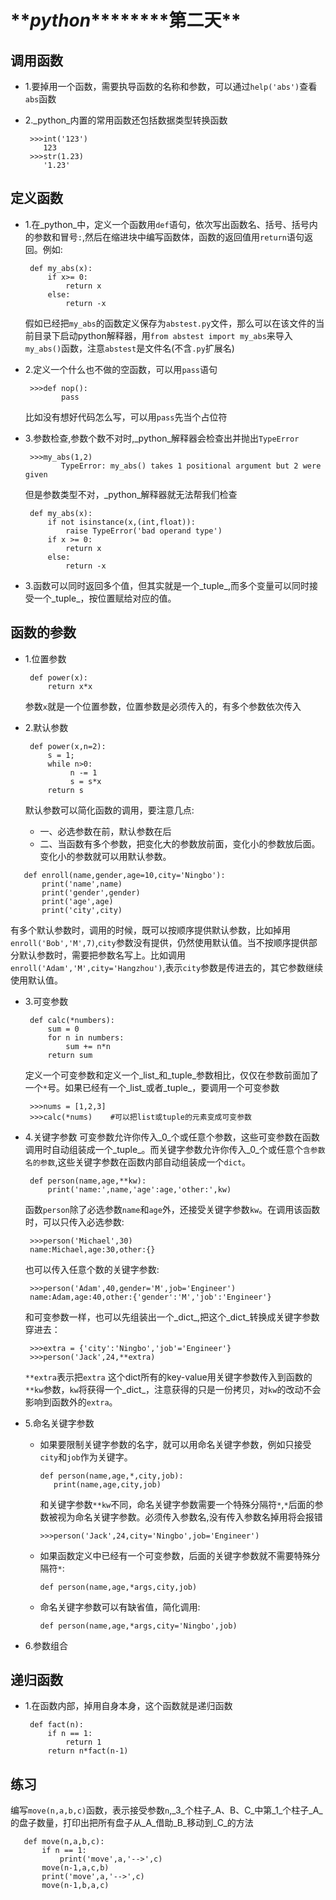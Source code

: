 # **_python_****\*\***第二天\*\*

## **调用函数**

* 1.要掉用一个函数，需要执导函数的名称和参数，可以通过`help('abs')`查看`abs`函数
* 2._python_内置的常用函数还包括数据类型转换函数

  ```
   >>>int('123')
      123
   >>>str(1.23)
      '1.23'

  ```


## **定义函数**

* 1.在_python_中，定义一个函数用`def`语句，依次写出函数名、括号、括号内的参数和冒号`:`,然后在缩进块中编写函数体，函数的返回值用`return`语句返回。例如:

  ```
   def my_abs(x):
       if x>= 0:
           return x
       else:
           return -x

  ```

  假如已经把`my_abs`的函数定义保存为`abstest.py`文件，那么可以在该文件的当前目录下启动python解释器，用`from abstest import my_abs`来导入`my_abs()`函数，注意`abstest`是文件名\(不含`.py`扩展名\)

* 2.定义一个什么也不做的空函数，可以用`pass`语句

  ```
   >>>def nop():
          pass

  ```

  比如没有想好代码怎么写，可以用`pass`先当个占位符

* 3.参数检查,参数个数不对时,_python_解释器会检查出并抛出`TypeError`

  ```
   >>>my_abs(1,2)
          TypeError: my_abs() takes 1 positional argument but 2 were given

  ```

  但是参数类型不对，_python_解释器就无法帮我们检查

  ```
   def my_abs(x):
       if not isinstance(x,(int,float)):
           raise TypeError('bad operand type')
       if x >= 0:
           return x
       else:
           return -x

  ```

* 3.函数可以同时返回多个值，但其实就是一个_tuple_,而多个变量可以同时接受一个_tuple_，按位置赋给对应的值。


## **函数的参数**

* 1.位置参数

  ```
   def power(x):
       return x*x

  ```

  参数`x`就是一个位置参数，位置参数是必须传入的，有多个参数依次传入

* 2.默认参数

  ```
   def power(x,n=2):
       s = 1;
       while n>0:
            n -= 1
            s = s*x
       return s

  ```

  默认参数可以简化函数的调用，要注意几点:

  * 一、必选参数在前，默认参数在后
  * 二、当函数有多个参数，把变化大的参数放前面，变化小的参数放后面。变化小的参数就可以用默认参数。


```
   def enroll(name,gender,age=10,city='Ningbo'):
       print('name',name)
       print('gender',gender)
       print('age',age)
       print('city',city)

```

有多个默认参数时，调用的时候，既可以按顺序提供默认参数，比如掉用`enroll('Bob','M',7)`,`city`参数没有提供，仍然使用默认值。当不按顺序提供部分默认参数时，需要把参数名写上。比如调用`enroll('Adam','M',city='Hangzhou')`,表示`city`参数是传进去的，其它参数继续使用默认值。

* 3.可变参数

  ```
   def calc(*numbers):
       sum = 0
       for n in numbers:
           sum += n*n
       return sum

  ```

  定义一个可变参数和定义一个_list_和_tuple_参数相比，仅仅在参数前面加了一个`*`号。如果已经有一个_list_或者_tuple_，要调用一个可变参数

  ```
   >>>nums = [1,2,3]
   >>>calc(*nums)    #可以把list或tuple的元素变成可变参数

  ```

* 4.关键字参数 可变参数允许你传入_0_个或任意个参数，这些可变参数在函数调用时自动组装成一个_tuple_。而关键字参数允许你传入_0_个或任意个`含参数名的参数`,这些关键字参数在函数内部自动组装成一个`dict`。

  ```
   def person(name,age,**kw):
       print('name:',name,'age':age,'other:',kw)

  ```

  函数`person`除了必选参数`name`和`age`外，还接受关键字参数`kw`。在调用该函数时，可以只传入必选参数:

  ```
   >>>person('Michael',30)
   name:Michael,age:30,other:{}

  ```

  也可以传入任意个数的关键字参数:

  ```
   >>>person('Adam',40,gender='M',job='Engineer')
   name:Adam,age:40,other:{'gender':'M','job':'Engineer'}

  ```

  和可变参数一样，也可以先组装出一个_dict_,把这个_dict_转换成关键字参数穿进去：

  ```
   >>>extra = {'city':'Ningbo','job'='Engineer'}
   >>>person('Jack',24,**extra)

  ```

  `**extra`表示把`extra` 这个dict所有的key-value用关键字参数传入到函数的`**kw`参数，`kw`将获得一个_dict_，注意获得的只是一份拷贝，对`kw`的改动不会影响到函数外的`extra`。

* 5.命名关键字参数

  * 如果要限制关键字参数的名字，就可以用命名关键字参数，例如只接受`city`和`job`作为关键字。

    ```
    def person(name,age,*,city,job):
       print(name,age,city,job)

    ```

    和关键字参数`**kw`不同，命名关键字参数需要一个特殊分隔符`*`,`*`后面的参数被视为命名关键字参数。必须传入参数名,没有传入参数名掉用将会报错

    ```
    >>>person('Jack',24,city='Ningbo',job='Engineer')

    ```

  * 如果函数定义中已经有一个可变参数，后面的关键字参数就不需要特殊分隔符`*`:

    ```
    def person(name,age,*args,city,job)

    ```

  * 命名关键字参数可以有缺省值，简化调用:

    ```
    def person(name,age,*args,city='Ningbo',job)

    ```



* 6.参数组合

## **递归函数**

* 1.在函数内部，掉用自身本身，这个函数就是递归函数

  ```
   def fact(n):
       if n == 1:
           return 1
       return n*fact(n-1)

  ```


## **练习**

编写`move(n,a,b,c)`函数，表示接受参数`n`,_3_个柱子_A、B、C_中第_1_个柱子_A_的盘子数量，打印出把所有盘子从_A_借助_B_移动到_C_的方法

```
   def move(n,a,b,c):
       if n == 1:
           print('move',a,'-->',c)
       move(n-1,a,c,b)
       print('move',a,'-->',c)
       move(n-1,b,a,c)
```

